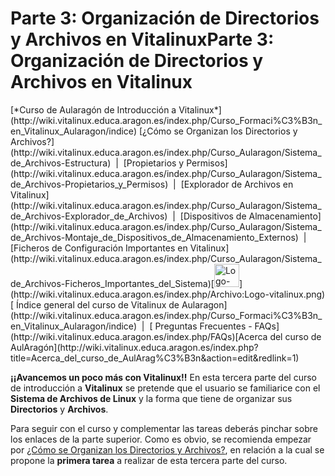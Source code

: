 # Parte 3: Organización de Directorios y Archivos en Vitalinux<th colspan="3" style="text-align:center;width:100%;">**Parte 3: Organización de Directorios y Archivos en Vitalinux**</th>
<td colspan="3" style="text-align:center;background:#EEF3E2;">[*Curso de Aularagón de Introducción a Vitalinux*](http://wiki.vitalinux.educa.aragon.es/index.php/Curso_Formaci%C3%B3n_en_Vitalinux_Aularagon/indice)</td>
<td colspan="2" style="text-align:center;width:100%;font-size:95%;">[¿Cómo se Organizan los Directorios y Archivos?](http://wiki.vitalinux.educa.aragon.es/index.php/Curso_Aularagon/Sistema_de_Archivos-Estructura)  |  [Propietarios y Permisos](http://wiki.vitalinux.educa.aragon.es/index.php/Curso_Aularagon/Sistema_de_Archivos-Propietarios_y_Permisos)  |  [Explorador de Archivos en Vitalinux](http://wiki.vitalinux.educa.aragon.es/index.php/Curso_Aularagon/Sistema_de_Archivos-Explorador_de_Archivos)  |  [Dispositivos de Almacenamiento](http://wiki.vitalinux.educa.aragon.es/index.php/Curso_Aularagon/Sistema_de_Archivos-Montaje_de_Dispositivos_de_Almacenamiento_Externos)  |  [Ficheros de Configuración Importantes en Vitalinux](http://wiki.vitalinux.educa.aragon.es/index.php/Curso_Aularagon/Sistema_de_Archivos-Ficheros_Importantes_del_Sistema)</td><td rowspan="1" style="vertical-align:middle; padding-left:7px; width:0%;">[<img alt="Logo-vitalinux.png" height="37" src="/images/7/7f/Logo-vitalinux.png" width="40"/>](http://wiki.vitalinux.educa.aragon.es/index.php/Archivo:Logo-vitalinux.png)</td>
<td colspan="3" style="text-align:center;background:#EEF3E2;">[ Índice general del curso de Vitalinux de Aularagon](http://wiki.vitalinux.educa.aragon.es/index.php/Curso_Formaci%C3%B3n_en_Vitalinux_Aularagon/indice)  |  [ Preguntas Frecuentes - FAQs](http://wiki.vitalinux.educa.aragon.es/index.php/FAQs)[Acerca del curso de AulAragón](http://wiki.vitalinux.educa.aragon.es/index.php?title=Acerca_del_curso_de_AulArag%C3%B3n&amp;action=edit&amp;redlink=1)</td>

<br style="clear:both;"/>


**¡¡Avancemos un poco más con Vitalinux!!** En esta tercera parte del curso de introducción a **Vitalinux** se pretende que el usuario se familiarice con el **Sistema de Archivos de Linux** y la forma que tiene de organizar sus **Directorios** y **Archivos**.


Para seguir con el curso y complementar las tareas deberás pinchar sobre los enlaces de la parte superior.  Como es obvio, se recomienda empezar por [¿Cómo se Organizan los Directorios y Archivos?](http://wiki.vitalinux.educa.aragon.es/index.php/Curso_Aularagon/Sistema_de_Archivos-Estructura), en relación a la cual se propone la **primera tarea** a realizar de esta tercera parte del curso.

